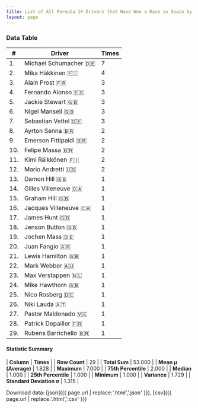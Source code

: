 ```yaml
---
title: List of All Formula 1® Drivers that Have Won a Race in Spain by Number of Times
layout: page
---
```


<canvas id="chart" width="400" height="180"></canvas>
<script>
var data = {
    "datasets": [
        {
            "backgroundColor": [
                "#9C8E8D",
                "#9C8E8D",
                "#9C8E8D",
                "#9C8E8D",
                "#9C8E8D",
                "#9C8E8D",
                "#9C8E8D",
                "#9C8E8D",
                "#9C8E8D",
                "#9C8E8D",
                "#9C8E8D",
                "#9C8E8D",
                "#9C8E8D",
                "#9C8E8D",
                "#9C8E8D",
                "#9C8E8D",
                "#9C8E8D",
                "#9C8E8D",
                "#9C8E8D",
                "#9C8E8D",
                "#9C8E8D",
                "#9C8E8D",
                "#9C8E8D",
                "#9C8E8D",
                "#9C8E8D",
                "#9C8E8D",
                "#9C8E8D",
                "#9C8E8D",
                "#9C8E8D"
            ],
            "borderColor": [
                "#1D181E",
                "#1D181E",
                "#1D181E",
                "#1D181E",
                "#1D181E",
                "#1D181E",
                "#1D181E",
                "#1D181E",
                "#1D181E",
                "#1D181E",
                "#1D181E",
                "#1D181E",
                "#1D181E",
                "#1D181E",
                "#1D181E",
                "#1D181E",
                "#1D181E",
                "#1D181E",
                "#1D181E",
                "#1D181E",
                "#1D181E",
                "#1D181E",
                "#1D181E",
                "#1D181E",
                "#1D181E",
                "#1D181E",
                "#1D181E",
                "#1D181E",
                "#1D181E"
            ],
            "borderWidth": 1,
            "data": [
                7.0,
                4.0,
                3.0,
                3.0,
                3.0,
                3.0,
                3.0,
                2.0,
                2.0,
                2.0,
                2.0,
                2.0,
                1.0,
                1.0,
                1.0,
                1.0,
                1.0,
                1.0,
                1.0,
                1.0,
                1.0,
                1.0,
                1.0,
                1.0,
                1.0,
                1.0,
                1.0,
                1.0,
                1.0
            ],
            "label": "Times"
        }
    ],
    "labels": [
        "Michael Schumacher",
        "Mika Häkkinen",
        "Alain Prost",
        "Fernando Alonso",
        "Jackie Stewart",
        "Nigel Mansell",
        "Sebastian Vettel",
        "Ayrton Senna",
        "Emerson Fittipaldi",
        "Felipe Massa",
        "Kimi Räikkönen",
        "Mario Andretti",
        "Damon Hill",
        "Gilles Villeneuve",
        "Graham Hill",
        "Jacques Villeneuve",
        "James Hunt",
        "Jenson Button",
        "Jochen Mass",
        "Juan Fangio",
        "Lewis Hamilton",
        "Mark Webber",
        "Max Verstappen",
        "Mike Hawthorn",
        "Nico Rosberg",
        "Niki Lauda",
        "Pastor Maldonado",
        "Patrick Depailler",
        "Rubens Barrichello"
    ]
};
var options = {
  legend: {
    display: false
  },
  scales: {
    xAxes: [{
      ticks: {
        beginAtZero: true,
        maxRotation: 180,
        display: window.innerWidth > 800
      }
    }],
    yAxes: [{
      ticks: {
        beginAtZero: true
      }
    }]
  },
  onResize: function(chart, size) {
    chart.options.scales.xAxes[0].ticks.display = size.width > 800;
  }
};
var chart = new Chart("chart", {
    data: data,
    type: 'bar',
    options: options
});
</script>



### Data Table

| # | Driver | Times |
|--|--|--|
| 1. | Michael Schumacher 🇩🇪 | 7 |
| 2. | Mika Häkkinen 🇫🇮 | 4 |
| 3. | Alain Prost 🇫🇷 | 3 |
| 4. | Fernando Alonso 🇪🇸 | 3 |
| 5. | Jackie Stewart 🇬🇧 | 3 |
| 6. | Nigel Mansell 🇬🇧 | 3 |
| 7. | Sebastian Vettel 🇩🇪 | 3 |
| 8. | Ayrton Senna 🇧🇷 | 2 |
| 9. | Emerson Fittipaldi 🇧🇷 | 2 |
| 10. | Felipe Massa 🇧🇷 | 2 |
| 11. | Kimi Räikkönen 🇫🇮 | 2 |
| 12. | Mario Andretti 🇺🇸 | 2 |
| 13. | Damon Hill 🇬🇧 | 1 |
| 14. | Gilles Villeneuve 🇨🇦 | 1 |
| 15. | Graham Hill 🇬🇧 | 1 |
| 16. | Jacques Villeneuve 🇨🇦 | 1 |
| 17. | James Hunt 🇬🇧 | 1 |
| 18. | Jenson Button 🇬🇧 | 1 |
| 19. | Jochen Mass 🇩🇪 | 1 |
| 20. | Juan Fangio 🇦🇷 | 1 |
| 21. | Lewis Hamilton 🇬🇧 | 1 |
| 22. | Mark Webber 🇦🇺 | 1 |
| 23. | Max Verstappen 🇳🇱 | 1 |
| 24. | Mike Hawthorn 🇬🇧 | 1 |
| 25. | Nico Rosberg 🇩🇪 | 1 |
| 26. | Niki Lauda 🇦🇹 | 1 |
| 27. | Pastor Maldonado 🇻🇪 | 1 |
| 28. | Patrick Depailler 🇫🇷 | 1 |
| 29. | Rubens Barrichello 🇧🇷 | 1 |

#### Statistic Summary

| **Column** | **Times** |
| **Row Count** | 29 |
| **Total Sum** | 53.000 |
| **Mean μ (Average)** | 1.828 |
| **Maximum** | 7.000 |
| **75th Percentile** | 2.000 |
| **Median** | 1.000 |
| **25th Percentile** | 1.000 |
| **Minimum** | 1.000 |
| **Variance** | 1.729 |
| **Standard Deviation σ** | 1.315 |

Download data: [json]({{ page.url | replace:'.html','.json' }}), [csv]({{ page.url | replace:'.html','.csv' }})
